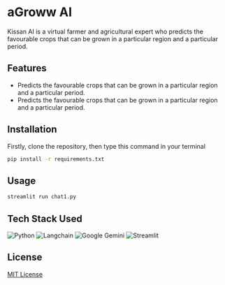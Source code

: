 # aGroww AI

Kissan AI is a virtual farmer and agricultural expert who predicts the favourable crops that can be grown in a particular region and a particular period.

## Features

- Predicts the favourable crops that can be grown in a particular region and a particular period.
- Predicts the favourable crops that can be grown in a particular region and a particular period.

## Installation

Firstly, clone the repository, then type this command in your terminal

```bash
pip install -r requirements.txt
```

## Usage

```bash
streamlit run chat1.py
```

## Tech Stack Used

![Python](https://img.shields.io/badge/python-3670A0?style=for-the-badge&logo=python&logoColor=ffdd00)
![Langchain](https://img.shields.io/badge/langchain-1C3C3C.svg?style=for-the-badge&logo=langchain&logoColor=white)
![Google Gemini](https://img.shields.io/badge/google%20gemini-8E75B2?style=for-the-badge&logo=google%20gemini&logoColor=white)
![Streamlit](https://img.shields.io/badge/Streamlit-%23FE4B4B.svg?style=for-the-badge&logo=streamlit&logoColor=white)

## License

[MIT License](LICENSE)